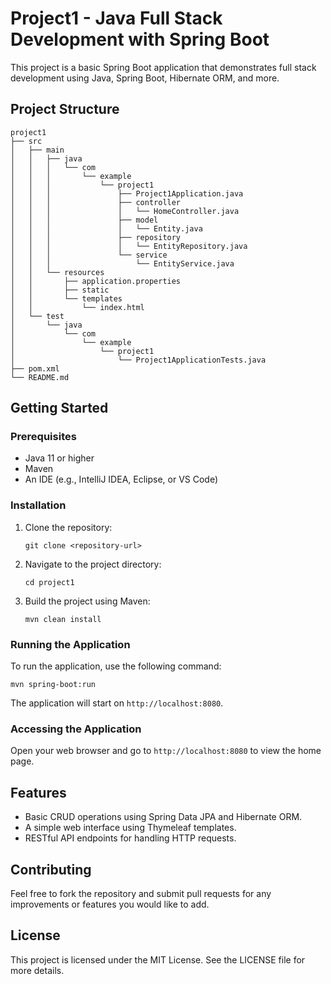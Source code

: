 # Project1 - Java Full Stack Development with Spring Boot

This project is a basic Spring Boot application that demonstrates full stack development using Java, Spring Boot, Hibernate ORM, and more. 

## Project Structure

```
project1
├── src
│   ├── main
│   │   ├── java
│   │   │   └── com
│   │   │       └── example
│   │   │           └── project1
│   │   │               ├── Project1Application.java
│   │   │               ├── controller
│   │   │               │   └── HomeController.java
│   │   │               ├── model
│   │   │               │   └── Entity.java
│   │   │               ├── repository
│   │   │               │   └── EntityRepository.java
│   │   │               └── service
│   │   │                   └── EntityService.java
│   │   └── resources
│   │       ├── application.properties
│   │       ├── static
│   │       └── templates
│   │           └── index.html
│   └── test
│       └── java
│           └── com
│               └── example
│                   └── project1
│                       └── Project1ApplicationTests.java
├── pom.xml
└── README.md
```

## Getting Started

### Prerequisites

- Java 11 or higher
- Maven
- An IDE (e.g., IntelliJ IDEA, Eclipse, or VS Code)

### Installation

1. Clone the repository:
   ```
   git clone <repository-url>
   ```

2. Navigate to the project directory:
   ```
   cd project1
   ```

3. Build the project using Maven:
   ```
   mvn clean install
   ```

### Running the Application

To run the application, use the following command:
```
mvn spring-boot:run
```

The application will start on `http://localhost:8080`.

### Accessing the Application

Open your web browser and go to `http://localhost:8080` to view the home page.

## Features

- Basic CRUD operations using Spring Data JPA and Hibernate ORM.
- A simple web interface using Thymeleaf templates.
- RESTful API endpoints for handling HTTP requests.

## Contributing

Feel free to fork the repository and submit pull requests for any improvements or features you would like to add.

## License

This project is licensed under the MIT License. See the LICENSE file for more details.